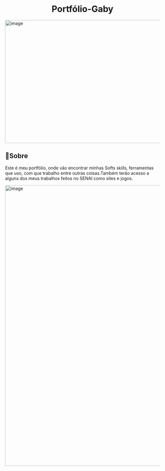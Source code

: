 <h1 align="center">Portfólio-Gaby</h1>
<img width="1200" height="400" alt="image" src="https://github.com/user-attachments/assets/61165a80-6ba2-4d3a-b47d-5c4c100adada" />


<h2>🍓Sobre</h2>
<p> Este é meu portfólio, onde vão encontrar minhas Softs skills, ferramentas que uso, com que trabalho entre outras coisas.Também terão acesso a alguns dos meus trabalhos feitos no SENAI como sites e jogos.</p>
<img width="1895" height="912" alt="image" src="https://github.com/user-attachments/assets/65914486-aeab-4e22-8b81-4552af06eede" />
